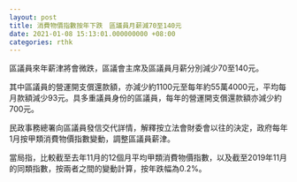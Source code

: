 ```yaml
---
layout: post
title: 消費物價指數按年下跌　區議員月薪減70至140元
date: 2021-01-08 15:13:01.000000000 +08:00
categories: rthk
---
```


區議員來年薪津將會微跌，區議會主席及區議員月薪分別減少70至140元。

其中區議員的營運開支償還款額，亦減少約1100元至每年約55萬4000元，平均每月款額減少93元。具多重議員身份的區議員，每年的營運開支償還款額亦減少約700元。

民政事務總署向區議員發信交代詳情，解釋按立法會財委會以往的決定，政府每年1月按甲類消費物價指數變動，調整區議員薪津。

當局指，比較截至去年11月的12個月平均甲類消費物價指數，以及截至2019年11月的同類指數，按兩者之間的變動計算，按年跌幅為0.2%。
